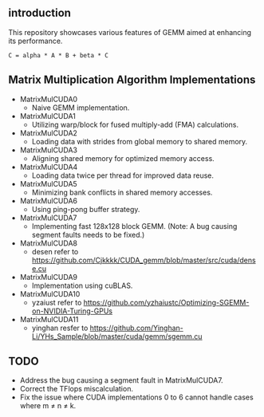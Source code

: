 ## introduction
This repository showcases various features of GEMM aimed at enhancing its performance. 
```
C = alpha * A * B + beta * C
```
## Matrix Multiplication Algorithm Implementations

* MatrixMulCUDA0
    * Naive GEMM implementation.
* MatrixMulCUDA1
    * Utilizing warp/block for fused multiply-add (FMA) calculations.
* MatrixMulCUDA2
    * Loading data with strides from global memory to shared memory.
* MatrixMulCUDA3
    * Aligning shared memory for optimized memory access.
* MatrixMulCUDA4
    * Loading data twice per thread for improved data reuse.
* MatrixMulCUDA5
    * Minimizing bank conflicts in shared memory accesses.
* MatrixMulCUDA6
    * Using ping-pong buffer strategy.
* MatrixMulCUDA7
    * Implementing fast 128x128 block GEMM. (Note: A bug causing segment faults needs to be fixed.)
* MatrixMulCUDA8
    * desen refer to https://github.com/Cjkkkk/CUDA_gemm/blob/master/src/cuda/dense.cu
* MatrixMulCUDA9
    * Implementation using cuBLAS.
* MatrixMulCUDA10
    * yzaiust refer to  https://github.com/yzhaiustc/Optimizing-SGEMM-on-NVIDIA-Turing-GPUs
* MatrixMulCUDA11
    * yinghan resfer to https://github.com/Yinghan-Li/YHs_Sample/blob/master/cuda/gemm/sgemm.cu


## TODO
* Address the bug causing a segment fault in MatrixMulCUDA7.
* Correct the TFlops miscalculation.
* Fix the issue where CUDA implementations 0 to 6 cannot handle cases where m ≠ n ≠ k.
